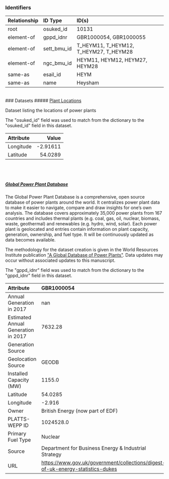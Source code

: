 ### Identifiers

| Relationship   | ID Type     | ID(s)                                  |
|:---------------|:------------|:---------------------------------------|
| root           | osuked_id   | 10131                                  |
| element-of     | gppd_idnr   | GBR1000054, GBR1000055                 |
| element-of     | sett_bmu_id | T_HEYM11, T_HEYM12, T_HEYM27, T_HEYM28 |
| element-of     | ngc_bmu_id  | HEYM11, HEYM12, HEYM27, HEYM28         |
| same-as        | esail_id    | HEYM                                   |
| same-as        | name        | Heysham                                |

<br>
### Datasets
##### <a href="https://raw.githubusercontent.com/OSUKED/Dictionary-Datasets/main/datasets/plant-locations/datapackage.json">Plant Locations</a>

Dataset listing the locations of power plants

The "osuked_id" field was used to match from the dictionary to the "osuked_id" field in this dataset.

| Attribute   |    Value |
|:------------|---------:|
| Longitude   | -2.91611 |
| Latitude    | 54.0289  |

<br><br>
##### <a href="https://raw.githubusercontent.com/OSUKED/Dictionary-Datasets/main/datasets/global-power-plant-database/datapackage.json">Global Power Plant Database</a>

The Global Power Plant Database is a comprehensive, open source database of power plants around the world. It centralizes power plant data to make it easier to navigate, compare and draw insights for one’s own analysis. The database covers approximately 35,000 power plants from 167 countries and includes thermal plants (e.g. coal, gas, oil, nuclear, biomass, waste, geothermal) and renewables (e.g. hydro, wind, solar). Each power plant is geolocated and entries contain information on plant capacity, generation, ownership, and fuel type. It will be continuously updated as data becomes available. 

The methodology for the dataset creation is given in the World Resources Institute publication ["A Global Database of Power Plants"](https://www.wri.org/research/global-database-power-plants). Data updates may occur without associated updates to this manuscript.

The "gppd_idnr" field was used to match from the dictionary to the "gppd_idnr" field in this dataset.

| Attribute                           | GBR1000054                                                                     | GBR1000055                                                                     |
|:------------------------------------|:-------------------------------------------------------------------------------|:-------------------------------------------------------------------------------|
| Annual Generation in 2017           | nan                                                                            | 10498.819                                                                      |
| Estimated Annual Generation in 2017 | 7632.28                                                                        | 8127.89                                                                        |
| Generation Source                   |                                                                                | JRC-PPDB-OPEN                                                                  |
| Geolocation Source                  | GEODB                                                                          | GEODB                                                                          |
| Installed Capacity (MW)             | 1155.0                                                                         | 1230.0                                                                         |
| Latitude                            | 54.0285                                                                        | 54.0285                                                                        |
| Longitude                           | -2.916                                                                         | -2.916                                                                         |
| Owner                               | British Energy (now part of EDF)                                               | British Energy (now part of EDF)                                               |
| PLATTS-WEPP ID                      | 1024528.0                                                                      | 1043124.0                                                                      |
| Primary Fuel Type                   | Nuclear                                                                        | Nuclear                                                                        |
| Source                              | Department for Business Energy & Industrial Strategy                           | Department for Business Energy & Industrial Strategy                           |
| URL                                 | https://www.gov.uk/government/collections/digest-of-uk-energy-statistics-dukes | https://www.gov.uk/government/collections/digest-of-uk-energy-statistics-dukes |
